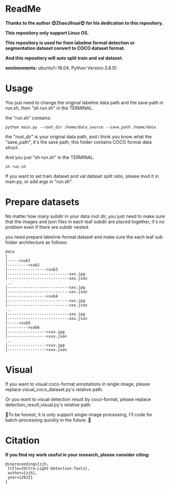 

# ReadMe
**Thanks to the author 😊ZhaoJihuai😊 for his dedication to this repository.**

**This repository only support Linux OS.**

**This repository is used for from labelme format detection or segmentation dataset convert to COCO dataset format.**

**And this repository will auto split train and val dataset.**

**environments:**
ubuntu1~18.04, Python Version:3.8.10

# Usage
You just need to change the original labelme data path and the save path in run.sh, then "sh run.sh" in the TERMINAL.

the "run.sh" contains:

```
python main.py --root_dir /home/data_source --save_path /home/data
```
the "root_dir" is your original data path, and i think you know what the "save_path", it's the save path, this folder contains COCO format data struct.

And you just "sh run.sh" in the TERMINAL.

```
sh run.sh
```
If you want to set train dataset and val dataset split ratio, please mod it in main.py, or add args in "run.sh".


# Prepare datasets
No matter how many subdir in your data root dir, you just need to make sure that the images and json files in each leaf subdir are placed together,
it's no problem even if there are subdir nested.


you need prepare labelme-format dataset and make sure the each leaf sub folder architecture as follows:
```
data
|
|----->sub1
|--------->sub2
|----------------->sub3
|---------------------------xxx.jpg
|---------------------------xxx.json
...
|---------------------------xxx.jpg
|---------------------------xxx.json
|----------------->sub4
|---------------------------xxx.jpg
|---------------------------xxx.json
...
|---------------------------xxx.jpg
|---------------------------xxx.json
|----->sub5
|--------->sub6
|----------------->xxx.jpg
|----------------->xxx.json
...
|----------------->xxx.jpg
|----------------->xxx.json
```

# Visual
If you want to visual coco-format annotations in single image, please replace visual_coco_dataset.py's relative path.

Or you want to visual detection result by coco-format, please replace detection_result_visual.py's relative path.

🙌To be honest, it is only support single-image processing, I'll code for batch-processing quickly in the future. 🙌

# Citation
**If you find my work useful in your research, please consider citing:**

```
@inproceedings{zjh,
 title={Ultra-Light-Detection-Tools},
 author={zjh},
 year={2022}
}
```